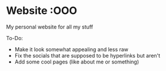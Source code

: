 # Website :OOO

My personal website for all my stuff

To-Do:
- Make it look somewhat appealing and less raw
- Fix the socials that are supposed to be hyperlinks but aren't
- Add some cool pages (like about me or something)
